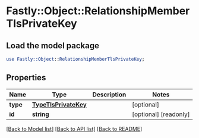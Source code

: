 # Fastly::Object::RelationshipMemberTlsPrivateKey

## Load the model package
```perl
use Fastly::Object::RelationshipMemberTlsPrivateKey;
```

## Properties
Name | Type | Description | Notes
------------ | ------------- | ------------- | -------------
**type** | [**TypeTlsPrivateKey**](TypeTlsPrivateKey.md) |  | [optional] 
**id** | **string** |  | [optional] [readonly] 

[[Back to Model list]](../README.md#documentation-for-models) [[Back to API list]](../README.md#documentation-for-api-endpoints) [[Back to README]](../README.md)


